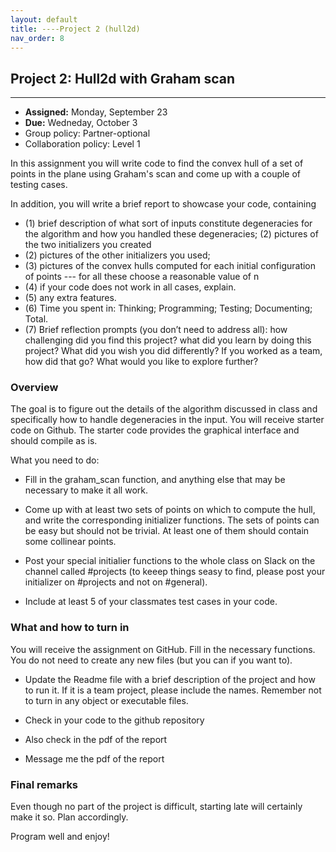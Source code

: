 ```yaml
---
layout: default 
title: ----Project 2 (hull2d)
nav_order: 8
---
```




## Project 2: Hull2d with Graham scan 

*** 
* __Assigned:__ Monday, September 23
* __Due:__ Wedneday,  October 3
* Group policy: Partner-optional 
* Collaboration policy: Level 1



In this assignment you will write code to find the convex hull of a
set of points in the plane using Graham's scan and come up with a
couple of testing cases.  

In addition, you will write a brief report to showcase your code,
containing 
* (1) brief description of what sort of inputs constitute
degeneracies for the algorithm and how you handled these degeneracies;
(2) pictures of the two initializers you created
* (2) pictures of the other initializers you used;
* (3) pictures of the convex hulls computed for each initial configuration of points --- for all these choose a
reasonable value of n
* (4) if your code does not work in all cases, explain.
* (5) any extra features.
* (6) Time you spent in: Thinking; Programming; Testing; Documenting; Total.
* (7) Brief reflection prompts
(you don’t need to address all): how challenging did you find this
project? what did you learn by doing this project? What did you wish
you did differently? If you worked as a team, how did that go? What
would you like to explore further?


### Overview

The goal is to figure out the details of the
algorithm discussed in class and specifically how to handle
degeneracies in the input.  You will receive starter code on
Github. The starter code provides the graphical interface and should
compile as is.

What you need to do:

* Fill in the graham_scan function, and anything else that may be
  necessary to make it all work.

* Come up with at least two sets of points on which to compute the
  hull, and write the corresponding initializer functions. The sets of
  points can be easy but should not be trivial. At least one of them
  should contain some collinear points.

* Post your special initialier functions to the whole class on Slack
  on the channel called #projects (to keeep things seasy to find,
  please post your initializer on #projects and not on #general).

* Include at least 5 of your classmates test cases in your code.



### What and how to turn in


You will receive the assignment on GitHub. Fill in the necessary
functions. You do not need to create any new files (but you can if you
want to).


- Update the Readme file with a brief description of the
project and how to run it.  If it is a team project, please include
the names.  Remember not to turn in any object or executable files.

- Check in your code to the github repository
- Also check in the pdf of the report
- Message me the pdf of the report
    


### Final remarks

Even though no part of the project is difficult, starting late will
certainly make it so. Plan accordingly.


Program well and enjoy!

